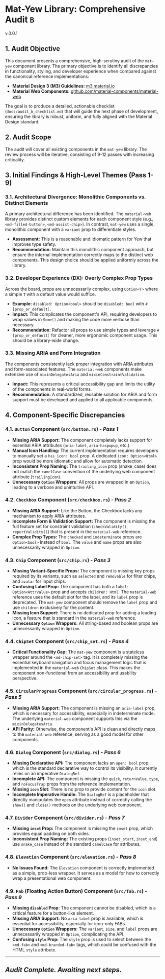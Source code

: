 # Mat-Yew Library: Comprehensive Audit `B`
v.0.0.1

## 1. Audit Objective

This document presents a comprehensive, high-scrutiny audit of the `mat-yew` component library. The primary objective is to identify all discrepancies in functionality, styling, and developer experience when compared against the canonical reference implementations:
- **Material Design 3 (M3) Guidelines:** [m3.material.io](https://m3.material.io/)
- **Material Web Components:** [github.com/material-components/material-web](https://github.com/material-components/material-web)

The goal is to produce a detailed, actionable checklist (`docs/audit_b_checklist.md`) that will guide the next phase of development, ensuring the library is robust, uniform, and fully aligned with the Material Design standard.

## 2. Audit Scope

The audit will cover all existing components in the `mat-yew` library. The review process will be iterative, consisting of 9-12 passes with increasing criticality.

## 3. Initial Findings & High-Level Themes (Pass 1-9)

### 3.1. Architectural Divergence: Monolithic Components vs. Distinct Elements

A primary architectural difference has been identified. The `material-web` library provides distinct custom elements for each component style (e.g., `<md-filled-button>`, `<md-assist-chip>`). In contrast, `mat-yew` uses a single, monolithic component with a `variant` prop to differentiate styles.

- **Assessment:** This is a reasonable and idiomatic pattern for Yew that improves type safety.
- **Recommendation:** Maintain this monolithic component approach, but ensure the internal implementation correctly maps to the distinct web components. This design choice should be applied uniformly across the library.

### 3.2. Developer Experience (DX): Overly Complex Prop Types

Across the board, props are unnecessarily complex, using `Option<T>` where a simple `T` with a default value would suffice.

- **Example:** `disabled: Option<bool>` should be `disabled: bool` with `#[prop_or_default]`.
- **Impact:** This complicates the component's API, requiring developers to wrap values in `Some()` and making the code more verbose than necessary.
- **Recommendation:** Refactor all props to use simple types and leverage `#[prop_or_default]` for cleaner, more ergonomic component usage. This should be a library-wide change.

### 3.3. Missing ARIA and Form Integration

The components consistently lack proper integration with ARIA attributes and form-associated features. The `material-web` components make extensive use of `mixinDelegatesAria` and `mixinConstraintValidation`.

- **Impact:** This represents a critical accessibility gap and limits the utility of the components in real-world forms.
- **Recommendation:** A standardized, reusable solution for ARIA and form support must be developed and applied to all applicable components.

## 4. Component-Specific Discrepancies

### 4.1. `Button` Component (`src/button.rs`) - *Pass 1*

- **Missing ARIA Support:** The component completely lacks support for essential ARIA attributes (`aria-label`, `aria-haspopup`, etc.).
- **Manual Icon Handling:** The current implementation requires developers to manually set a `has_icon: bool` prop. A dedicated `icon: Option<Html>` prop would be more idiomatic and allow for automatic detection.
- **Inconsistent Prop Naming:** The `trailing_icon` prop (snake_case) does not match the `camelCase` convention of the underlying web component attribute (`trailingIcon`).
- **Unnecessary `Option` Wrappers:** All props are wrapped in an `Option`, leading to a verbose and unintuitive API.

### 4.2. `Checkbox` Component (`src/checkbox.rs`) - *Pass 2*

- **Missing ARIA Support:** Like the Button, the Checkbox lacks any mechanism to apply ARIA attributes.
- **Incomplete Form & Validation Support:** The component is missing the full feature set for constraint validation (`checkValidity()`, `reportValidity()`) that is present in the `material-web` reference.
- **Complex Prop Types:** The `checked` and `indeterminate` props are `Option<bool>` instead of `bool`. The `value` and `name` props are also unnecessarily wrapped in `Option`.

### 4.3. `Chip` Component (`src/chip.rs`) - *Pass 3*

- **Missing Variant-Specific Props:** The component is missing key props required by its variants, such as `selected` and `removable` for filter chips, and `avatar` for input chips.
- **Confusing Label Prop:** The component has both a `label: Option<AttrValue>` prop and accepts `children: Html`. The `material-web` reference uses the default slot for the label, and its `label` prop is deprecated. The `mat-yew` component should remove the `label` prop and use `children` exclusively for the content.
- **Missing Icon Support:** There is no dedicated prop for adding a leading icon, a feature that is standard in the `material-web` reference.
- **Unnecessary `Option` Wrappers:** All string-based and boolean props are unnecessarily wrapped in `Option`.

### 4.4. `ChipSet` Component (`src/chip_set.rs`) - *Pass 4*

- **Critical Functionality Gap:** The `mat-yew` component is a stateless wrapper around the `<md-chip-set>` tag. It is completely missing the essential keyboard navigation and focus management logic that is implemented in the `material-web` `ChipSet` class. This makes the component non-functional from an accessibility and usability perspective.

### 4.5. `CircularProgress` Component (`src/circular_progress.rs`) - *Pass 5*

- **Missing ARIA Support:** The component is missing an `aria-label` prop, which is necessary for accessibility, especially in indeterminate mode. The underlying `material-web` component supports this via the `mixinDelegatesAria`.
- **API Parity:** Otherwise, the component's API is clean and directly maps to the `material-web` reference, serving as a good model for other components.

### 4.6. `Dialog` Component (`src/dialog.rs`) - *Pass 6*

- **Missing Declarative API:** The component lacks an `open: bool` prop, which is the standard declarative way to control its visibility. It currently relies on an imperative `DialogRef`.
- **Incomplete API:** The component is missing the `quick`, `returnValue`, `type`, and `noFocusTrap` props from the reference implementation.
- **Missing `icon` Slot:** There is no prop to provide content for the `icon` slot.
- **Incomplete Imperative Handle:** The `DialogRef` is a placeholder that directly manipulates the `open` attribute instead of correctly calling the `show()` and `close()` methods on the underlying web component.

### 4.7. `Divider` Component (`src/divider.rs`) - *Pass 7*

- **Missing `inset` Prop:** The component is missing the `inset` prop, which provides equal padding on both sides.
- **Inconsistent Prop Naming:** The existing props (`inset_start`, `inset_end`) use `snake_case` instead of the standard `camelCase` for attributes.

### 4.8. `Elevation` Component (`src/elevation.rs`) - *Pass 8*

- **No Issues Found:** The `Elevation` component is correctly implemented as a simple, prop-less wrapper. It serves as a model for how to correctly wrap a presentational web component.

### 4.9. `Fab` (Floating Action Button) Component (`src/fab.rs`) - *Pass 9*

- **Missing `disabled` Prop:** The component cannot be disabled, which is a critical feature for a button-like element.
- **Missing ARIA Support:** No `aria-label` prop is available, which is essential for accessibility, especially for icon-only FABs.
- **Unnecessary `Option` Wrappers:** The `variant`, `size`, and `label` props are unnecessarily wrapped in `Option`, complicating the API.
- **Confusing `style` Prop:** The `style` prop is used to select between the `<md-fab>` and `<md-branded-fab>` tags, which could be confused with the HTML `style` attribute.

---
_**Audit Complete. Awaiting next steps.**_
---